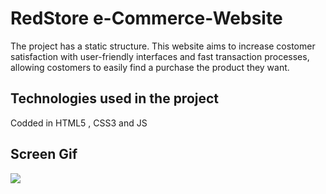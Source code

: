 <h1> RedStore e-Commerce-Website</h1>

The project has a static structure. This website aims to increase costomer satisfaction with user-friendly interfaces and fast transaction processes, allowing costomers to easily find a purchase the product they want.

<h2>Technologies used in the project</h2>

Codded in HTML5 , CSS3 and JS

<h2>Screen Gif</h2>

![](screen1.gif)

